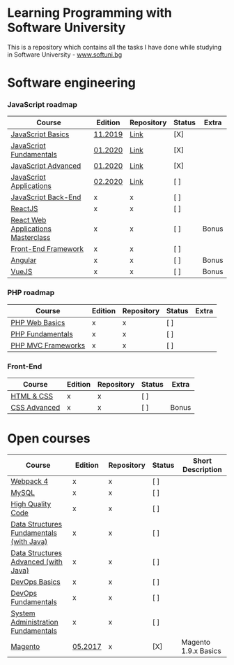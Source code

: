 # Learning Programming with Software University

This is a repository which contains all the tasks I have done while studying in Software University - www.softuni.bg

# Software engineering

### JavaScript roadmap

Course | Edition | Repository | Status | Extra
-------|---------|------------|--------|------
[JavaScript Basics](https://softuni.bg/courses/programming-basics) | [11.2019](https://softuni.bg/trainings/2590/programming-basics-with-javascript-november-2019) | [Link](https://github.com/IvanVarbanov/SoftUni/tree/master/JavaScript/01.JavaScript-Basics) | [X]
[JavaScript Fundamentals](https://softuni.bg/courses/programming-fundamentals-tech-module) | [01.2020](https://softuni.bg/trainings/2602/js-fundamentals-january-2020) | [Link](https://github.com/IvanVarbanov/SoftUni/tree/master/JavaScript/02.JavaScript-Fundamentals) | [X]
[JavaScript Advanced](https://softuni.bg/courses/js-advanced) | [01.2020](https://softuni.bg/trainings/2609/js-advanced-january-2020) | [Link](https://github.com/IvanVarbanov/SoftUni/tree/master/JavaScript/03.JavaScript-Advanced) | [X]
[JavaScript Applications](https://softuni.bg/courses/js-applications) | [02.2020](https://softuni.bg/trainings/2610/js-applications-february-2020) | [Link](https://github.com/IvanVarbanov/SoftUni/tree/master/JavaScript/04.JavaScript-Applications) | [ ]
[JavaScript Back-End](https://softuni.bg/courses/js-back-end) | x | x | [ ] |
[ReactJS](https://softuni.bg/opencourses/react-js) | x | x | [ ] |
[React Web Applications Masterclass](https://softuni.bg/opencourses/react-web-applications-masterclass) | x | x | [ ] | Bonus
[Front-End Framework](https://softuni.bg/courses/front-end-framework) | x | x | [ ] |
[Angular](https://softuni.bg/opencourses/angular) | x | x | [ ] | Bonus
[VueJS](https://softuni.bg/opencourses/vuejs) | x | x | [ ] | Bonus

### PHP roadmap

Course | Edition | Repository | Status | Extra
-------|---------|------------|--------|------
[PHP Web Basics](https://softuni.bg/opencourses/php-basics) | x | x | [ ] |
[PHP Fundamentals](https://softuni.bg/opencourses/php-fundamentals) | x | x | [ ] |
[PHP MVC Frameworks](https://softuni.bg/opencourses/php-mvc-frameworks) | x | x | [ ] |

### Front-End

Course | Edition | Repository | Status | Extra
-------|---------|------------|--------|------
[HTML & CSS](https://softuni.bg/courses/html-and-css) | x | x | [ ] |
[CSS Advanced](https://softuni.bg/courses/css-advanced) | x | x | [ ] | Bonus

# Open courses

Course | Edition | Repository | Status | Short Description
-------|---------|------------|--------|------------
[Webpack 4](https://softuni.bg/opencourses/webpack-4) | x | x | [ ]
[MySQL](https://softuni.bg/opencourses/databases-basics-mysql) | x | x | [ ]
[High Quality Code](https://softuni.bg/opencourses/high-quality-code) | x | x | [ ]
[Data Structures Fundamentals (with Java)](https://softuni.bg/opencourses/data-structures-fundamentals-with-java) | x | x | [ ]
[Data Structures Advanced (with Java)](https://softuni.bg/opencourses/data-structures-advanced-with-java) | x | x | [ ]
[DevOps Basics](https://softuni.bg/opencourses/devops-basics) | x | x | [ ]
[DevOps Fundamentals](https://softuni.bg/opencourses/devops-fundamentals) | x | x | [ ]
[System Administration Fundamentals](https://softuni.bg/modules/89/system-administration-fundamentals-fevruari-2020) | x | x | [ ]
[Magento](https://softuni.bg/opencourses/magento-basics) | [05.2017](https://softuni.bg/trainings/1668/magento-basics-may-2017/open) | x | [X] | Magento 1.9.x Basics